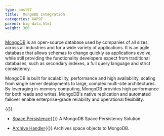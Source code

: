 ```yaml
---
type: post97
title:  MongoDB Integration
categories: XAP97
parent: big-data.html
weight: 300
---
```



[MongoDB](http://www.mongodb.com/) is an open-source database used by companies of all sizes, across all industries and for a wide variety of applications. It is an agile database that allows schemas to change quickly as applications evolve, while still providing the functionality developers expect from traditional databases, such as secondary indexes, a full query language and strict consistency.


MongoDB is built for scalability, performance and high availability, scaling from single server deployments to large, complex multi-site architectures. By leveraging in-memory computing, MongoDB provides high performance for both reads and writes. MongoDB's native replication and automated failover enable enterprise-grade reliability and operational flexibility.

{{<wbr>}}


- [Space Persistence](./mongodb-space-persistency.html){{<wbr>}}
A MongoDB Space Persistency Solution

- [Archive Handler](./mongodb-archive-operation-handler.html){{<wbr>}}
Archives space objects to MongoDB.


